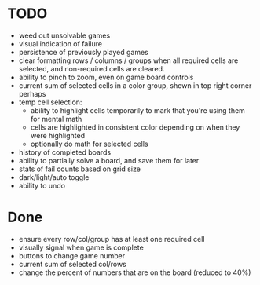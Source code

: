# TODO

- weed out unsolvable games
- visual indication of failure
- persistence of previously played games
- clear formatting rows / columns / groups when all required cells are selected, and non-required cells are cleared.
- ability to pinch to zoom, even on game board controls
- current sum of selected cells in a color group, shown in top right corner perhaps
- temp cell selection:
  - ability to highlight cells temporarily to mark that you're using them for mental math
  - cells are highlighted in consistent color depending on when they were highlighted
  - optionally do math for selected cells
- history of completed boards
- ability to partially solve a board, and save them for later
- stats of fail counts based on grid size
- dark/light/auto toggle
- ability to undo

# Done

- ensure every row/col/group has at least one required cell
- visually signal when game is complete
- buttons to change game number
- current sum of selected col/rows
- change the percent of numbers that are on the board (reduced to 40%)
